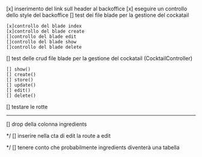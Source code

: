 
[x] inserimento del link sull header al backoffice
[x] eseguire un controllo dello style del backoffice
[] test dei file blade per la gestione del cockatail

    [x]controllo del blade index
    [x]controllo del blade create
    []controllo del blade edit
    []controllo del blade show
    []controllo del blade delete

[] test delle crud file blade per la gestione del cockatail (CocktailController)

    [] show()
    [] create()
    [] store()
    [] update()
    [] edit()
    [] delete()

[] testare le rotte

-----------------------------------------------------------------------------------

[] drop della colonna ingredients


*/ [] inserire nella cta di edit la route a edit


*/ [] tenere conto che probabilmente ingredients diventerà una tabella